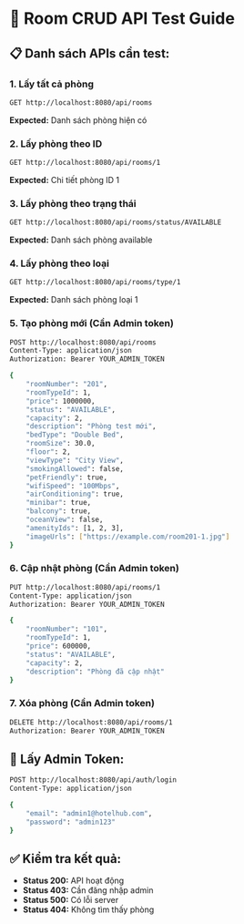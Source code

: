 # 🏨 Room CRUD API Test Guide

## 📋 **Danh sách APIs cần test:**

### **1. Lấy tất cả phòng**
```bash
GET http://localhost:8080/api/rooms
```
**Expected:** Danh sách phòng hiện có

### **2. Lấy phòng theo ID**
```bash
GET http://localhost:8080/api/rooms/1
```
**Expected:** Chi tiết phòng ID 1

### **3. Lấy phòng theo trạng thái**
```bash
GET http://localhost:8080/api/rooms/status/AVAILABLE
```
**Expected:** Danh sách phòng available

### **4. Lấy phòng theo loại**
```bash
GET http://localhost:8080/api/rooms/type/1
```
**Expected:** Danh sách phòng loại 1

### **5. Tạo phòng mới (Cần Admin token)**
```bash
POST http://localhost:8080/api/rooms
Content-Type: application/json
Authorization: Bearer YOUR_ADMIN_TOKEN

{
    "roomNumber": "201",
    "roomTypeId": 1,
    "price": 1000000,
    "status": "AVAILABLE",
    "capacity": 2,
    "description": "Phòng test mới",
    "bedType": "Double Bed",
    "roomSize": 30.0,
    "floor": 2,
    "viewType": "City View",
    "smokingAllowed": false,
    "petFriendly": true,
    "wifiSpeed": "100Mbps",
    "airConditioning": true,
    "minibar": true,
    "balcony": true,
    "oceanView": false,
    "amenityIds": [1, 2, 3],
    "imageUrls": ["https://example.com/room201-1.jpg"]
}
```

### **6. Cập nhật phòng (Cần Admin token)**
```bash
PUT http://localhost:8080/api/rooms/1
Content-Type: application/json
Authorization: Bearer YOUR_ADMIN_TOKEN

{
    "roomNumber": "101",
    "roomTypeId": 1,
    "price": 600000,
    "status": "AVAILABLE",
    "capacity": 2,
    "description": "Phòng đã cập nhật"
}
```

### **7. Xóa phòng (Cần Admin token)**
```bash
DELETE http://localhost:8080/api/rooms/1
Authorization: Bearer YOUR_ADMIN_TOKEN
```

## 🔧 **Lấy Admin Token:**
```bash
POST http://localhost:8080/api/auth/login
Content-Type: application/json

{
    "email": "admin1@hotelhub.com",
    "password": "admin123"
}
```

## ✅ **Kiểm tra kết quả:**
- **Status 200:** API hoạt động
- **Status 403:** Cần đăng nhập admin
- **Status 500:** Có lỗi server
- **Status 404:** Không tìm thấy phòng
